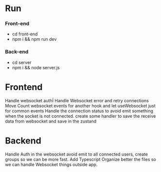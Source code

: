 # Run
### Front-end
- cd front-end
- npm i && npm run dev

### Back-end
- cd server
- npm i && node server.js

# Frontend 

 Handle websocket authÏ
 Handle Websocket error and retry connections
 Move Count websocket events for another hook and let useWebsocket just for common events
 Handle the connection status to avoid emit something when the socket is not connected.
 create some handler to save the receive data from websocket and save in the zustand

# Backend
 Handle Auth in the websocket
 avoid emit to all connected users, create groups so we can be more fast.
 Add Typescript
 Organize better the files so we can handle Websocket things outside app.




